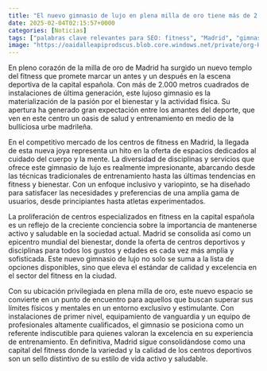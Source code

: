 ```yaml
---
title: "El nuevo gimnasio de lujo en plena milla de oro tiene más de 2.000 metros cuadrados y es de capital español"
date: 2025-02-04T02:15:57+0000
categories: [Noticias]
tags: ["palabras clave relevantes para SEO: fitness", "Madrid", "gimnasio de lujo", "bienestar", "centros de fitness", "entrenamiento", "calidad."]
image: "https://oaidalleapiprodscus.blob.core.windows.net/private/org-HKmKxpuNw3Y88lm4EBrIPq0n/user-ZwiCXOggLL8ZNNKE2g7rXFmV/img-31p08udFMH6NIvt3YsiiyqUz.png?st=2025-02-04T01%3A15%3A56Z&se=2025-02-04T03%3A15%3A56Z&sp=r&sv=2024-08-04&sr=b&rscd=inline&rsct=image/png&skoid=d505667d-d6c1-4a0a-bac7-5c84a87759f8&sktid=a48cca56-e6da-484e-a814-9c849652bcb3&skt=2025-02-04T00%3A44%3A40Z&ske=2025-02-05T00%3A44%3A40Z&sks=b&skv=2024-08-04&sig=SCsh02O0rL%2BRx1SQiXY509zobW9USsq8VhfnFZQV7%2BA%3D"
---
```


En pleno corazón de la milla de oro de Madrid ha surgido un nuevo templo del fitness que promete marcar un antes y un después en la escena deportiva de la capital española. Con más de 2.000 metros cuadrados de instalaciones de última generación, este lujoso gimnasio es la materialización de la pasión por el bienestar y la actividad física. Su apertura ha generado gran expectación entre los amantes del deporte, que ven en este centro un oasis de salud y entrenamiento en medio de la bulliciosa urbe madrileña.

En el competitivo mercado de los centros de fitness en Madrid, la llegada de esta nueva joya representa un hito en la oferta de espacios dedicados al cuidado del cuerpo y la mente. La diversidad de disciplinas y servicios que ofrece este gimnasio de lujo es realmente impresionante, abarcando desde las técnicas tradicionales de entrenamiento hasta las últimas tendencias en fitness y bienestar. Con un enfoque inclusivo y variopinto, se ha diseñado para satisfacer las necesidades y preferencias de una amplia gama de usuarios, desde principiantes hasta atletas experimentados.

La proliferación de centros especializados en fitness en la capital española es un reflejo de la creciente conciencia sobre la importancia de mantenerse activo y saludable en la sociedad actual. Madrid se consolida así como un epicentro mundial del bienestar, donde la oferta de centros deportivos y disciplinas para todos los gustos y edades es cada vez más amplia y sofisticada. Este nuevo gimnasio de lujo no solo se suma a la lista de opciones disponibles, sino que eleva el estándar de calidad y excelencia en el sector del fitness en la ciudad.

Con su ubicación privilegiada en plena milla de oro, este nuevo espacio se convierte en un punto de encuentro para aquellos que buscan superar sus límites físicos y mentales en un entorno exclusivo y estimulante. Con instalaciones de primer nivel, equipamiento de vanguardia y un equipo de profesionales altamente cualificados, el gimnasio se posiciona como un referente indiscutible para quienes valoran la excelencia en su experiencia de entrenamiento. En definitiva, Madrid sigue consolidándose como una capital del fitness donde la variedad y la calidad de los centros deportivos son un sello distintivo de su estilo de vida activo y saludable.
    
